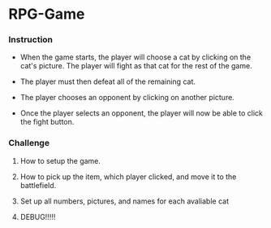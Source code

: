 # RPG-Game

### Instruction

* When the game starts, the player will choose a cat by clicking on the cat's picture. The player will fight as that cat for the rest of the game.

* The player must then defeat all of the remaining cat.

* The player chooses an opponent by clicking on another picture.

* Once the player selects an opponent, the player will now be able to click the fight button.

### Challenge

1. How to setup the game.

2. How to pick up the item, which player clicked, and move it to the battlefield.

3. Set up all numbers, pictures, and names for each avaliable cat

4. DEBUG!!!!!